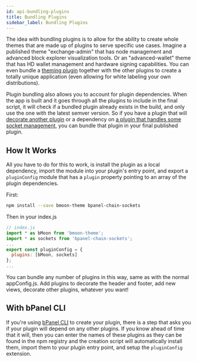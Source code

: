 ```yaml
---
id: api-bundling-plugins
title: Bundling Plugins
sidebar_label: Bundling Plugins
---
```


The idea with bundling plugins is to allow for the ability to create whole themes that are made up of plugins to serve specific use cases. Imagine a published theme "exchange-admin" that has node management and advanced block explorer visualization tools. Or an "advanced-wallet" theme that has HD wallet management and hardware signing capabilities. You can even bundle a [theming plugin](/bpanel-docs/docs/theming.html) together with the other plugins to create a totally unique application (even allowing for white labeling your own distributions).

Plugin bundling also allows you to account for plugin dependencies. When the app is built and it goes through all the plugins to include in the final script, it will check if a bundled plugin already exists in the build, and only use the one with the latest semver version. So if you have a plugin that will [decorate another plugin](/bpanel-docs/docs/api-decorate-plugins.html) or a dependency on [a plugin that handles some socket management](/bpanel-docs/docs/guide-node-info.html#6-connect-to-sockets), you can bundle that plugin in your final published plugin.

## How It Works
All you have to do for this to work, is install the plugin as a local dependency, import the module into your plugin's entry point, and export a `pluginConfig` module that has a `plugin` property pointing to an array of the plugin dependencies.

First:
```bash
npm install --save bmoon-theme bpanel-chain-sockets
```

Then in your index.js
```javascript
// index.js
import * as bMoon from 'bmoon-theme';
import * as sockets from 'bpanel-chain-sockets';
...
export const pluginConfig = {
  plugins: [bMoon, sockets]
};
...
```

You can bundle any number of plugins in this way, same as with the normal appConfig.js. Add plugins to decorate the header and footer, add new views, decorate other plugins, whatever you want!

## With bPanel CLI
If you're using [bPanel CLI](/bpanel-docs/docs/plugin-started.html#bpanel-cli) to create your plugin, there is a step that asks you if your plugin will depend on any other plugins. If you know ahead of time that it will, then you can enter the names of these plugins as they can be found in the npm registry and the creation script will automatically install them, import them to your plugin entry point, and setup the `pluginConfig` extension.